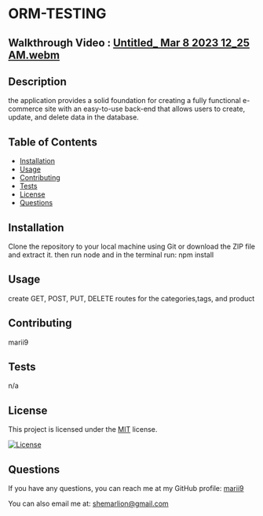 # ORM-TESTING

## Walkthrough Video : [Untitled_ Mar 8 2023 12_25 AM.webm](https://user-images.githubusercontent.com/116024194/223863607-663ada6a-c3fe-42a3-8792-85cebfda3b13.webm)


## Description

 the application provides a solid foundation for creating a fully functional e-commerce site with an easy-to-use back-end that allows users to create, update, and delete data in the database.
## Table of Contents
- [Installation](#installation)
- [Usage](#usage)
- [Contributing](#contributing)
- [Tests](#tests)
- [License](#license)
- [Questions](#questions)

## Installation

Clone the repository to your local machine using Git or download the ZIP file and extract it.
then run node and in the terminal run: npm install

## Usage
create GET, POST, PUT, DELETE routes for the categories,tags, and product


## Contributing

marii9

## Tests

n/a

## License

This project is licensed under the [MIT](https://opensource.org/licenses/mit) license.

[![License](https://img.shields.io/badge/License-MIT-green.svg)](https://opensource.org/licenses/mit)

## Questions

If you have any questions, you can reach me at my GitHub profile: [marii9](https://github.com/marii9)

You can also email me at: shemarlion@gmail.com
